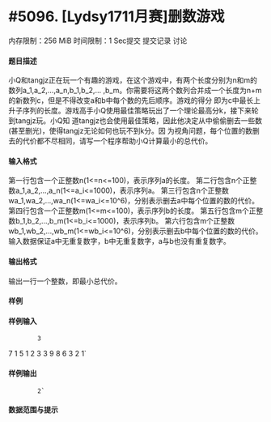
# #5096. [Lydsy1711月赛]删数游戏
内存限制：256 MiB 时间限制：1 Sec提交 提交记录 讨论
#### 题目描述
小Q和tangjz正在玩一个有趣的游戏，在这个游戏中，有两个长度分别为n和m的数列a_1,a_2,...,a_n,b_1,b_2,...
,b_m。你需要将这两个数列合并成一个长度为n+m的新数列c，但是不得改变a和b中每个数的先后顺序。游戏的得分
即为c中最长上升子序列的长度。游戏高手小Q使用最佳策略玩出了一个理论最高分k，接下来轮到tangjz玩。小Q知
道tangjz也会使用最佳策略，因此他决定从中偷偷删去一些数(甚至删光)，使得tangjz无论如何也玩不到k分。因
为视角问题，每个位置的数删去的代价都不尽相同，请写一个程序帮助小Q计算最小的总代价。

#### 输入格式
第一行包含一个正整数n(1<=n<=100)，表示序列a的长度。
第二行包含n个正整数a_1,a_2,...,a_n(1<=a_i<=1000)，表示序列a。
第三行包含n个正整数wa_1,wa_2,...,wa_n(1<=wa_i<=10^6)，分别表示删去a中每个位置的数的代价。
第四行包含一个正整数m(1<=m<=100)，表示序列b的长度。
第五行包含m个正整数b_1,b_2,...,b_m(1<=b_i<=1000)，表示序列b。
第六行包含m个正整数wb_1,wb_2,...,wb_m(1<=wb_i<=10^6)，分别表示删去b中每个位置的数的代价。
输入数据保证a中无重复数字，b中无重复数字，a与b也没有重复数字。

#### 输出格式
输出一行一个整数，即最小总代价。

#### 样例

#### 样例输入

			3
7 1 5
1 2 3
3
9 8 6
3 2 1`
#### 样例输出

			2`
#### 数据范围与提示

